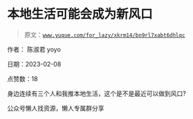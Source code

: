 # 本地生活可能会成为新风口

> 原文：[`www.yuque.com/for_lazy/xkrm14/bn9rl7xabt6dhlqc`](https://www.yuque.com/for_lazy/xkrm14/bn9rl7xabt6dhlqc)



作者： 陈淑君 yoyo



日期：2023-02-08



点赞数：18

<ne-hole id="udf39bdd9" data-lake-id="udf39bdd9">

身边连续有三个人和我推本地生活，这个是不是最近可以做到风口?

<ne-hole id="u5addd73d" data-lake-id="u5addd73d">

公众号懒人找资源，懒人专属群分享

</ne-hole></ne-hole>